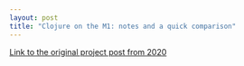 ```yaml
---
layout: post
title: "Clojure on the M1: notes and a quick comparison"
---
```


[Link to the original project post from 2020](https://jme.github.io/clj-m1-notes/)






 




  

  
















